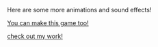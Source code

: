 Here are some more animations and sound effects!

[You can make this game too!](https://www.udemy.com/course/code-your-first-game/learn/lecture/2497876#overview)

[check out my work!](https://matthiaseaton.github.io/Big-Game-Project-Part-4/index.html)
